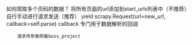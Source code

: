 如何爬取多个页码的数据？
    将所有页面的url添加到start_urls列表中（不推荐）
    自行手动进行请求发送（推荐）
        yield scrapy.Request(url=new_url, callback=self.parse)
        callback 专门用于数据解析的回调

        请求传参案例看boss_project
